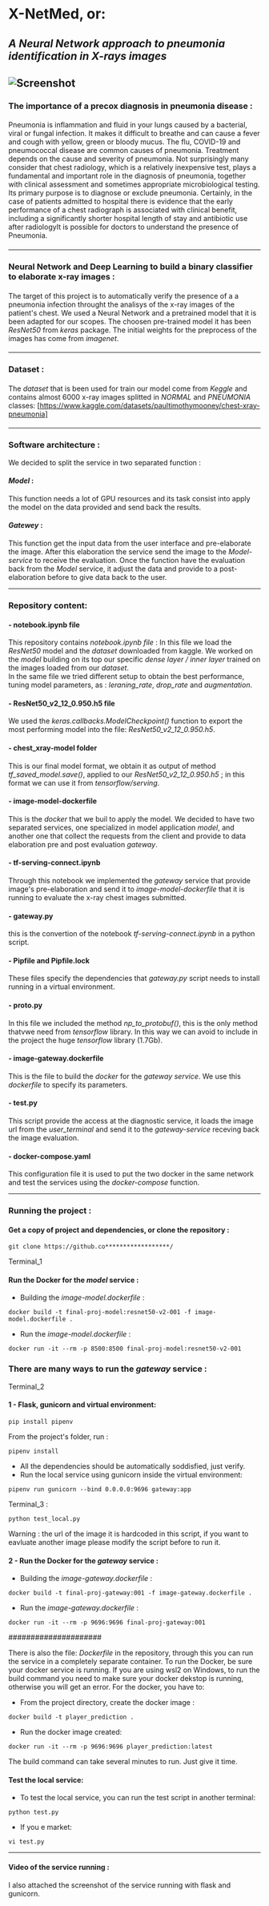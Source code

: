 # X-NetMed, or: 
## *A Neural Network approach to pneumonia identification in X-rays images*
![Screenshot](human-skull-x-ray-image.webp)
---
### The importance of a precox diagnosis in pneumonia disease :

####
Pneumonia is inflammation and fluid in your lungs caused by a bacterial, viral or fungal infection. It makes it difficult to breathe and can cause a fever and cough with yellow, green or bloody mucus. The flu, COVID-19 and pneumococcal disease are common causes of pneumonia. Treatment depends on the cause and severity of pneumonia.
Not surprisingly many consider that chest radiology, which is a relatively inexpensive test, plays a fundamental and important role in the diagnosis of pneumonia, together with clinical assessment and sometimes appropriate microbiological testing. Its primary purpose is to diagnose or exclude pneumonia.
Certainly, in the case of patients admitted to hospital there is evidence that the early performance of a chest radiograph is associated with clinical benefit, including a significantly shorter hospital length of stay and antibiotic use after radiologyIt is possible for doctors to understand the presence of Pneumonia.
####
---
### Neural Network and Deep Learning to build a binary classifier to elaborate x-ray images :
####
The target of this project is to automatically verify the presence of a a pneumonia infection throught the analisys of the x-ray images of the patient's chest.
We used a Neural Network and a pretrained model that it is been adapted for our scopes.
The choosen pre-trained model it has been *ResNet50* from *keras* package.
The initial weights for the preprocess of the images has come from *imagenet*.
####
--- 
### Dataset :
####
The *dataset* that is been used for train our model come from *Keggle* and contains almost 6000 x-ray images splitted in *NORMAL* and *PNEUMONIA* classes:
[https://www.kaggle.com/datasets/paultimothymooney/chest-xray-pneumonia]
####
---
### Software architecture :
We decided to split the service in two separated function :
#### *Model* : 
This function needs a lot of GPU resources and its task consist into apply the model on the data provided and send back the results.
#### *Gatewey* :
This function get the input data from the user interface and pre-elaborate the image.
After this elaboration the service send the image to the *Model-service* to receive the evaluation.
Once the function have the evaluation back from the *Model* service, it adjust the data and provide to a post-elaboration before to give data back to the user.

---

### Repository content:
#### - notebook.ipynb file
This repository contains *notebook.ipynb file* : In this file we load the *ResNet50* model and the *dataset* downloaded from kaggle.
We worked on the *model* building on its top our specific *dense layer / inner layer* trained on the images loaded from our *dataset*.     
In the same file we tried different setup to obtain the best performance, tuning model parameters, as : *leraning_rate*, *drop_rate* and *augmentation*.
#### - ResNet50_v2_12_0.950.h5 file
We used the *keras.callbacks.ModelCheckpoint()* function to export the most performing model into the file: *ResNet50_v2_12_0.950.h5*.
#### - chest_xray-model folder
This is our final model format, we obtain it as output of method *tf_saved_model.save()*, applied to our *ResNet50_v2_12_0.950.h5* ; in this format we can use it from *tensorflow/serving*.
#### - image-model-dockerfile
This is the *docker* that we buil to apply the model.
We decided to have two separated services, one specialized in model application *model*, and another one that collect the requests from the client and provide to data elaboration pre and post evaluation *gateway*.
#### - tf-serving-connect.ipynb
Through this notebook we implemented the *gateway* service that provide image's pre-elaboration and send it to *image-model-dockerfile* that it is running to evaluate the x-ray chest images submitted.
#### - gateway.py
this is the convertion of the notebook *tf-serving-connect.ipynb* in a python script.
#### - Pipfile and Pipfile.lock
These files specify the dependencies that *gateway.py* script needs to install running in a virtual environment.
#### - proto.py
In this file we included the method *np_to_protobuf()*, this is the only method thatvwe need from *tensorflow* library.
In this way we can avoid to include in the project the huge *tensorflow* library (1.7Gb).
#### - image-gateway.dockerfile
This is the file to build the *docker* for the *gateway service*. We use this *dockerfile* to specify its parameters.
#### - test.py
This script provide the access at the diagnostic service, it loads the image url from the *user_terminal* and send it to the *gateway-service* receving back the image evaluation.
#### - docker-compose.yaml
This configuration file it is used to put the two docker in the same network and test the services using the *docker-compose* function.

---
### Running the project :

#### Get a copy of project and dependencies, or clone the repository :
```
git clone https://github.co******************/
```
Terminal_1

#### Run the Docker for the *model* service :
- Building the *image-model.dockerfile* :
```
docker build -t final-proj-model:resnet50-v2-001 -f image-model.dockerfile .
```
- Run the *image-model.dockerfile* :
```
docker run -it --rm -p 8500:8500 final-proj-model:resnet50-v2-001
```
### There are many ways to run the *gateway* service :

Terminal_2

#### 1 - Flask, gunicorn and virtual environment:
```
pip install pipenv
```
From the project's folder, run :
``` 
pipenv install
```
- All the dependencies should be automatically soddisfied, just verify.
- Run the local service using gunicorn inside the virtual environment:
```
pipenv run gunicorn --bind 0.0.0.0:9696 gateway:app
```
Terminal_3 :
```
python test_local.py
```
Warning : the url of the image it is hardcoded in this script, if you want to eavluate another image please modify the script before to run it.

#### 2 - Run the Docker for the *gateway* service :
- Building the *image-gateway.dockerfile* :
```
docker build -t final-proj-gateway:001 -f image-gateway.dockerfile .
```
- Run the *image-gateway.dockerfile* :
```
docker run -it --rm -p 9696:9696 final-proj-gateway:001
```

#####################




There is also the file: *Dockerfile* in the repository, through this you can run the service in a completely separate container. To run the Docker, be sure your docker service is running. If you are using wsl2 on Windows, to run the build command you need to make sure your docker dekstop is running, otherwise you will get an error. 
For the docker, you have to:

- From the project directory, create the docker image :
```
docker build -t player_prediction .
```
- Run the docker image created:
```
docker run -it --rm -p 9696:9696 player_prediction:latest
```
The build command can take several minutes to run. Just give it time.

#### Test the local service:

- To test the local service, you can run the test script in another terminal:
```
python test.py
```
- If you e market:
```
vi test.py
```
---

#### Video of the service running :
I also attached the screenshot of the service running with flask and gunicorn.

